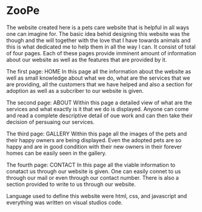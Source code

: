 # ZooPe

The website created here is a pets care website that is helpful in all ways one can imagine for. The basic idea behid designing this website was the though and the will together with the love that I have towards animals and this is what dedicated me to help them in all the way I can.
It consist of total of four pages. Each of these pages provide imminent amount of information about our website as well as the features that are provided by it.

The first page: HOME
In this page all the information about the website as well as small knowledge about what we do, what are the services that we are providing, all the customers that we have helped and also a section for adoption as well as a subcriber to our website is given.



The second page: ABOUT
Within this page a detailed view of what are the services and what exactly is it that we do is displayed. Anyone can come and read a complete descriptive detail of oue work and can then take their decision of persuaing our services.


The third page: GALLERY
Within this page all the images of the pets and their happy owners are being displayed. Even the adopted pets are so happy and are in good condition with their new owners in their forever homes can be easily seen in the gallery.

The fourth page: CONTACT
In this page all the viable information to conatact us through our website is given. One can easily connet to us through our mail or even through our contact number. There is also a section provided to write to us through our website.


Language used to define this website were html, css, and javascript and everything was written on visual studios code.
